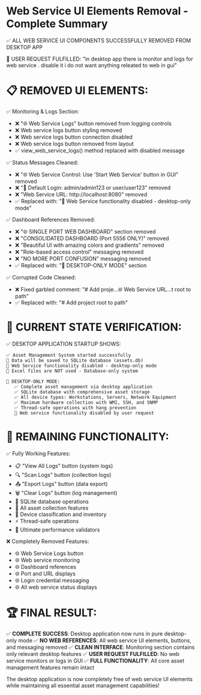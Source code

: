 Web Service UI Elements Removal - Complete Summary
=====================================================

✅ ALL WEB SERVICE UI COMPONENTS SUCCESSFULLY REMOVED FROM DESKTOP APP

🎯 USER REQUEST FULFILLED:
"in desktop app there is monitor and logs for web service . disable it i do not want anything releated to web in gui"

📋 REMOVED UI ELEMENTS:
========================

✅ Monitoring & Logs Section:
- ❌ "🌐 Web Service Logs" button removed from logging controls
- ❌ Web service logs button styling removed
- ❌ Web service logs button connection disabled  
- ❌ Web service logs button removed from layout
- ✅ view_web_service_logs() method replaced with disabled message

✅ Status Messages Cleaned:
- ❌ "🌐 Web Service Control: Use 'Start Web Service' button in GUI" removed
- ❌ "🔐 Default Login: admin/admin123 or user/user123" removed
- ❌ "Web Service URL: http://localhost:8080" removed
- ✅ Replaced with: "🚫 Web Service functionality disabled - desktop-only mode"

✅ Dashboard References Removed:
- ❌ "🌐 SINGLE PORT WEB DASHBOARD" section removed
- ❌ "CONSOLIDATED DASHBOARD (Port 5556 ONLY)" removed  
- ❌ "Beautiful UI with amazing colors and gradients" removed
- ❌ "Role-based access control" messaging removed
- ❌ "NO MORE PORT CONFUSION" messaging removed
- ✅ Replaced with: "🎯 DESKTOP-ONLY MODE" section

✅ Corrupted Code Cleaned:
- ❌ Fixed garbled comment: "# Add proje...🌐 Web Service URL...t root to path"
- ✅ Replaced with: "# Add project root to path"

🔧 CURRENT STATE VERIFICATION:
==============================

✅ DESKTOP APPLICATION STARTUP SHOWS:
```
✅ Asset Management System started successfully
💾 Data will be saved to SQLite database (assets.db)
🚫 Web Service functionality disabled - desktop-only mode
🚫 Excel files are NOT used - Database-only system

🎯 DESKTOP-ONLY MODE:
   ✅ Complete asset management via desktop application
   ✅ SQLite database with comprehensive asset storage
   ✅ All device types: Workstations, Servers, Network Equipment
   ✅ Maximum hardware collection with WMI, SSH, and SNMP
   ✅ Thread-safe operations with hang prevention
   🚫 Web service functionality disabled by user request
```

🎯 REMAINING FUNCTIONALITY:
===========================

✅ Fully Working Features:
- 📋 "View All Logs" button (system logs)
- 🔍 "Scan Logs" button (collection logs)  
- 📤 "Export Logs" button (data export)
- 🗑️ "Clear Logs" button (log management)
- 💾 SQLite database operations
- 🔧 All asset collection features
- 🎯 Device classification and inventory
- ⚡ Thread-safe operations
- 🚀 Ultimate performance validators

❌ Completely Removed Features:
- 🌐 Web Service Logs button
- 🌐 Web service monitoring
- 🌐 Dashboard references  
- 🌐 Port and URL displays
- 🌐 Login credential messaging
- 🌐 All web service status displays

🏆 FINAL RESULT:
================

✅ **COMPLETE SUCCESS**: Desktop application now runs in pure desktop-only mode
✅ **NO WEB REFERENCES**: All web service UI elements, buttons, and messaging removed
✅ **CLEAN INTERFACE**: Monitoring section contains only relevant desktop features
✅ **USER REQUEST FULFILLED**: No web service monitors or logs in GUI
✅ **FULL FUNCTIONALITY**: All core asset management features remain intact

The desktop application is now completely free of web service UI elements while maintaining all essential asset management capabilities!